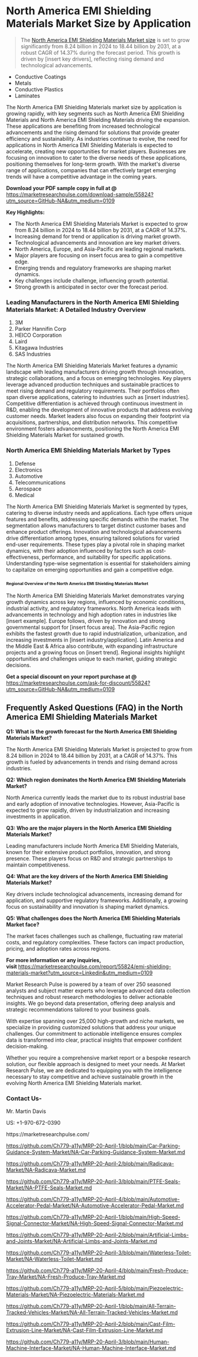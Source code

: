 <h1>North America EMI Shielding Materials Market&nbsp;Size by Application</h1><blockquote><p>The <a href="https://marketresearchpulse.com/download-sample/55824?utm_source=GitHub-NA&amp;utm_medium=0109">North America EMI Shielding Materials Market size</a> is set to grow significantly from 8.24 billion in 2024 to 18.44 billion by 2031, at a robust CAGR of 14.37% during the forecast period. This growth is driven by [insert key drivers], reflecting rising demand and technological advancements.</p></blockquote><ul><li>Conductive Coatings <li> Metals <li> Conductive Plastics <li> Laminates</li></ul><p>The North America EMI Shielding Materials market size by application is growing rapidly, with key segments such as North America EMI Shielding Materials and North America EMI Shielding Materials driving the expansion. These applications are benefiting from increased technological advancements and the rising demand for solutions that provide greater efficiency and sustainability. As industries continue to evolve, the need for applications in North America EMI Shielding Materials is expected to accelerate, creating new opportunities for market players. Businesses are focusing on innovation to cater to the diverse needs of these applications, positioning themselves for long-term growth. With the market's diverse range of applications, companies that can effectively target emerging trends will have a competitive advantage in the coming years.</p><p><strong>Download your PDF sample copy in full at @ </strong><a href="https://marketresearchpulse.com/download-sample/55824?utm_source=GitHub-NA&amp;utm_medium=0109">https://marketresearchpulse.com/download-sample/55824?utm_source=GitHub-NA&amp;utm_medium=0109</a></p><p><strong>Key Highlights: </strong></p><ul><li>The North America EMI Shielding Materials Market is expected to grow from 8.24 billion in 2024 to 18.44 billion by 2031, at a CAGR of 14.37%.</li><li>Increasing demand for trend or application is driving market growth.</li><li>Technological advancements and innovation are key market drivers.</li><li>North America, Europe, and Asia-Pacific are leading regional markets.</li><li>Major players are focusing on insert focus area to gain a competitive edge.</li><li>Emerging trends and regulatory frameworks are shaping market dynamics.</li><li>Key challenges include challenge, influencing growth potential.</li><li>Strong growth is anticipated in sector over the forecast period.</li></ul><h3>Leading Manufacturers in the North America EMI Shielding Materials Market: A Detailed Industry Overview</h3><ol><li>3M</li><li>Parker Hannifin Corp</li><li>HEICO Corporation</li><li>Laird</li><li>Kitagawa Industries</li><li>SAS Industries</li></ol><div class="flex max-w-full flex-col flex-grow"><div class="min-h-8 text-message flex w-full flex-col items-end gap-2 whitespace-normal break-words [.text-message+&amp;]:mt-5" dir="auto" data-message-author-role="assistant" data-message-id="fd8432e4-4910-450d-b182-61b7bfb0a01f" data-message-model-slug="gpt-4o"><div class="flex w-full flex-col gap-1 empty:hidden first:pt-[3px]"><div class="markdown prose w-full break-words dark:prose-invert light"><p>The North America EMI Shielding Materials Market features a dynamic landscape with leading manufacturers driving growth through innovation, strategic collaborations, and a focus on emerging technologies. Key players leverage advanced production techniques and sustainable practices to meet rising demand and regulatory requirements. Their portfolios often span diverse applications, catering to industries such as [insert industries]. Competitive differentiation is achieved through continuous investment in R&amp;D, enabling the development of innovative products that address evolving customer needs. Market leaders also focus on expanding their footprint via acquisitions, partnerships, and distribution networks. This competitive environment fosters advancements, positioning the North America EMI Shielding Materials Market for sustained growth.</p></div></div></div></div><h3>North America EMI Shielding Materials Market by Types</h3><ol><li>Defense <li> Electronics <li> Automotive <li> Telecommunications <li> Aerospace <li> Medical</li></ol><div class="flex max-w-full flex-col flex-grow"><div class="min-h-8 text-message flex w-full flex-col items-end gap-2 whitespace-normal break-words [.text-message+&amp;]:mt-5" dir="auto" data-message-author-role="assistant" data-message-id="084470be-0bb7-4664-bddf-5156b4f41249" data-message-model-slug="gpt-4o-mini"><div class="flex w-full flex-col gap-1 empty:hidden first:pt-[3px]"><div class="markdown prose w-full break-words dark:prose-invert light"><p>The North America EMI Shielding Materials Market is segmented by types, catering to diverse industry needs and applications. Each type offers unique features and benefits, addressing specific demands within the market. The segmentation allows manufacturers to target distinct customer bases and enhance product offerings. Innovation and technological advancements drive differentiation among types, ensuring tailored solutions for varied end-user requirements. These types play a pivotal role in shaping market dynamics, with their adoption influenced by factors such as cost-effectiveness, performance, and suitability for specific applications. Understanding type-wise segmentation is essential for stakeholders aiming to capitalize on emerging opportunities and gain a competitive edge.</p></div></div></div></div><h3><span style="font-size: 11px;">Regional Overview of the North America EMI Shielding Materials Market</span></h3><div class="flex max-w-full flex-col flex-grow"><div class="min-h-8 text-message flex w-full flex-col items-end gap-2 whitespace-normal break-words [.text-message+&amp;]:mt-5" dir="auto" data-message-author-role="assistant" data-message-id="e9038762-ce64-4e30-91c9-9bd413514231" data-message-model-slug="gpt-4o-mini"><div class="flex w-full flex-col gap-1 empty:hidden first:pt-[3px]"><div class="markdown prose w-full break-words dark:prose-invert light"><p>The North America EMI Shielding Materials Market demonstrates varying growth dynamics across key regions, influenced by economic conditions, industrial activity, and regulatory frameworks. North America leads with advancements in technology and high adoption rates in industries like [insert example]. Europe follows, driven by innovation and strong governmental support for [insert focus area]. The Asia-Pacific region exhibits the fastest growth due to rapid industrialization, urbanization, and increasing investments in [insert industry/application]. Latin America and the Middle East &amp; Africa also contribute, with expanding infrastructure projects and a growing focus on [insert trend]. Regional insights highlight opportunities and challenges unique to each market, guiding strategic decisions.</p></div></div></div></div><p><strong>Get a special discount on your report purchase at @ </strong><a href="https://marketresearchpulse.com/ask-for-discount/55824?utm_source=GitHub-NA&amp;utm_medium=0109">https://marketresearchpulse.com/ask-for-discount/55824?utm_source=GitHub-NA&amp;utm_medium=0109</a></p><h2>Frequently Asked Questions (FAQ) in the North America EMI Shielding Materials Market</h2><p><strong>Q1: What is the growth forecast for the North America EMI Shielding Materials Market?</strong></p><p>The North America EMI Shielding Materials Market is projected to grow from 8.24 billion in 2024 to 18.44 billion by 2031, at a CAGR of 14.37%. This growth is fueled by advancements in trends and rising demand across industries.</p><p><strong>Q2: Which region dominates the North America EMI Shielding Materials Market?</strong></p><p>North America currently leads the market due to its robust industrial base and early adoption of innovative technologies. However, Asia-Pacific is expected to grow rapidly, driven by industrialization and increasing investments in application.</p><p><strong>Q3: Who are the major players in the North America EMI Shielding Materials Market?</strong></p><p>Leading manufacturers include North America EMI Shielding Materials, known for their extensive product portfolios, innovation, and strong presence. These players focus on R&amp;D and strategic partnerships to maintain competitiveness.</p><p><strong>Q4: What are the key drivers of the North America EMI Shielding Materials Market?</strong></p><p>Key drivers include technological advancements, increasing demand for application, and supportive regulatory frameworks. Additionally, a growing focus on sustainability and innovation is shaping market dynamics.</p><p><strong>Q5: What challenges does the North America EMI Shielding Materials Market face?</strong></p><p>The market faces challenges such as challenge, fluctuating raw material costs, and regulatory complexities. These factors can impact production, pricing, and adoption rates across regions.</p><p><strong>For more information or any inquiries, visit&nbsp;</strong><a href="https://marketresearchpulse.com/report/55824/emi-shielding-materials-market?utm_source=Linkedin&utm_medium=0109">https://marketresearchpulse.com/report/55824/emi-shielding-materials-market?utm_source=Linkedin&utm_medium=0109</a></p><p>Market Research Pulse is powered by a team of over 250 seasoned analysts and subject matter experts who leverage advanced data collection techniques and robust research methodologies to deliver actionable insights. We go beyond data presentation, offering deep analysis and strategic recommendations tailored to your business goals.</p><p>With expertise spanning over 25,000 high-growth and niche markets, we specialize in providing customized solutions that address your unique challenges. Our commitment to actionable intelligence ensures complex data is transformed into clear, practical insights that empower confident decision-making.</p><p>Whether you require a comprehensive market report or a bespoke research solution, our flexible approach is designed to meet your needs. At Market Research Pulse, we are dedicated to equipping you with the intelligence necessary to stay competitive and achieve sustainable growth in the evolving North America EMI Shielding Materials market.</p><h3><strong>Contact Us-</strong></h3><p>Mr. Martin Davis</p><p>US: +1-970-672-0390</p><p>https://marketresearchpulse.com/</p><p><a href="https://github.com/Ch779-a11y/MRP-20-April-1/blob/main/Car-Parking-Guidance-System-Market/NA-Car-Parking-Guidance-System-Market.md">https://github.com/Ch779-a11y/MRP-20-April-1/blob/main/Car-Parking-Guidance-System-Market/NA-Car-Parking-Guidance-System-Market.md</a></p><p><a href="https://github.com/Ch779-a11y/MRP-20-April-2/blob/main/Radicava-Market/NA-Radicava-Market.md">https://github.com/Ch779-a11y/MRP-20-April-2/blob/main/Radicava-Market/NA-Radicava-Market.md</a></p><p><a href="https://github.com/Ch779-a11y/MRP-20-April-3/blob/main/PTFE-Seals-Market/NA-PTFE-Seals-Market.md">https://github.com/Ch779-a11y/MRP-20-April-3/blob/main/PTFE-Seals-Market/NA-PTFE-Seals-Market.md</a></p><p><a href="https://github.com/Ch779-a11y/MRP-20-April-4/blob/main/Automotive-Accelerator-Pedal-Market/NA-Automotive-Accelerator-Pedal-Market.md">https://github.com/Ch779-a11y/MRP-20-April-4/blob/main/Automotive-Accelerator-Pedal-Market/NA-Automotive-Accelerator-Pedal-Market.md</a></p><p><a href="https://github.com/Ch779-a11y/MRP-20-April-1/blob/main/High-Speed-Signal-Connector-Market/NA-High-Speed-Signal-Connector-Market.md">https://github.com/Ch779-a11y/MRP-20-April-1/blob/main/High-Speed-Signal-Connector-Market/NA-High-Speed-Signal-Connector-Market.md</a></p><p><a href="https://github.com/Ch779-a11y/MRP-20-April-2/blob/main/Artificial-Limbs-and-Joints-Market/NA-Artificial-Limbs-and-Joints-Market.md">https://github.com/Ch779-a11y/MRP-20-April-2/blob/main/Artificial-Limbs-and-Joints-Market/NA-Artificial-Limbs-and-Joints-Market.md</a></p><p><a href="https://github.com/Ch779-a11y/MRP-20-April-3/blob/main/Waterless-Toilet-Market/NA-Waterless-Toilet-Market.md">https://github.com/Ch779-a11y/MRP-20-April-3/blob/main/Waterless-Toilet-Market/NA-Waterless-Toilet-Market.md</a></p><p><a href="https://github.com/Ch779-a11y/MRP-20-April-4/blob/main/Fresh-Produce-Tray-Market/NA-Fresh-Produce-Tray-Market.md">https://github.com/Ch779-a11y/MRP-20-April-4/blob/main/Fresh-Produce-Tray-Market/NA-Fresh-Produce-Tray-Market.md</a></p><p><a href="https://github.com/Ch779-a11y/MRP-20-April-5/blob/main/Piezoelectric-Materials-Market/NA-Piezoelectric-Materials-Market.md">https://github.com/Ch779-a11y/MRP-20-April-5/blob/main/Piezoelectric-Materials-Market/NA-Piezoelectric-Materials-Market.md</a></p><p><a href="https://github.com/Ch779-a11y/MRP-20-April-1/blob/main/All-Terrain-Tracked-Vehicles-Market/NA-All-Terrain-Tracked-Vehicles-Market.md">https://github.com/Ch779-a11y/MRP-20-April-1/blob/main/All-Terrain-Tracked-Vehicles-Market/NA-All-Terrain-Tracked-Vehicles-Market.md</a></p><p><a href="https://github.com/Ch779-a11y/MRP-20-April-2/blob/main/Cast-Film-Extrusion-Line-Market/NA-Cast-Film-Extrusion-Line-Market.md">https://github.com/Ch779-a11y/MRP-20-April-2/blob/main/Cast-Film-Extrusion-Line-Market/NA-Cast-Film-Extrusion-Line-Market.md</a></p><p><a href="https://github.com/Ch779-a11y/MRP-20-April-3/blob/main/Human-Machine-Interface-Market/NA-Human-Machine-Interface-Market.md">https://github.com/Ch779-a11y/MRP-20-April-3/blob/main/Human-Machine-Interface-Market/NA-Human-Machine-Interface-Market.md</a></p>
